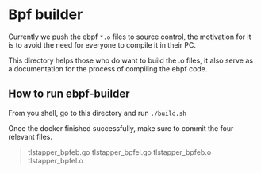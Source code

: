 
# Bpf builder

Currently we push the ebpf `*.o` files to source control, the motivation for it is to avoid the need for everyone to compile it in their PC.

This directory helps those who do want to build the .o files, it also serve as a documentation for the process of compiling the ebpf code.

## How to run ebpf-builder

From you shell, go to this directory and run `./build.sh`

Once the docker finished successfully, make sure to commit the four relevant files.
> tlstapper_bpfeb.go
> tlstapper_bpfel.go
> tlstapper_bpfeb.o
> tlstapper_bpfel.o
